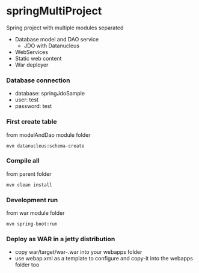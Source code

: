# springMultiProject
Spring project with multiple modules separated
* Database model and DAO service
  * JDO with Datanucleus
* WebServices
* Static web content
* War deployer

### Database connection
* database: springJdoSample
* user: test
* password: test

### First create table
from modelAndDao module folder
```
mvn datanucleus:schema-create
```

### Compile all
from parent folder
```
mvn clean install
```

### Development run
from war module folder
```
mvn spring-boot:run
```

### Deploy as WAR in a jetty distribution
* copy war/target/war-<version>.war into your webapps folder
* use webap.xml as a template to configure and copy-it into the webapps folder too
